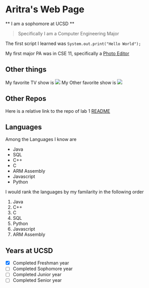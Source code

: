 # Aritra's Web Page

** I am a sophomore at UCSD **
> Specifically I am a Computer Engineering Major

The first script I learned was `System.out.print("Hello World");`

My first major PA was in CSE 11, specifically a [Photo Editor](https://github.com/ar-dutta2026/Photo-Editor)

## Other things
My favorite TV show is  ![](https://upload.wikimedia.org/wikipedia/commons/a/a9/Avatar_The_Last_Airbender_logo.svg)
My Other favorite show is ![](https://upload.wikimedia.org/wikipedia/en/d/d8/Game_of_Thrones_title_card.jpg)

## Other Repos
Here is a relative link to the repo of lab 1 [README](README.md)

## Languages

Among the Languages I know are
- Java
- SQL
- C++
- C
- ARM Assembly
- Javascript
- Python

I would rank the languages by my familarity in the following order 
1. Java
2. C++
3. C
4. SQL
5. Python
6. Javascript
7. ARM Assembly



## Years at UCSD

- [x] Completed Freshman year
- [ ] Completed Sophomore year
- [ ] Completed Junior year
- [ ] Completed Senior year